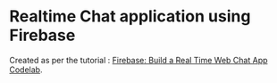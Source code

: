 # Realtime Chat application using Firebase

Created as per the tutorial : [Firebase: Build a Real Time Web Chat App Codelab](https://codelabs.developers.google.com/codelabs/firebase-web/).
